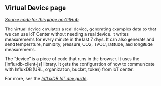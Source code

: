 ## Virtual Device page

[_Source code for this page on GitHub_](https://github.com/bonitoo-io/iot-center-v2/blob/master/app/ui/src/pages/DevicePage.tsx)

The virtual device emulates a real device, generating examples data so that we can use IoT Center without needing a real device.
It writes measurements for every minute in the last 7 days.
It can also generate and send temperature, humidity, pressure, CO2, TVOC, latitude, and longitude measurements.

The “device” is a piece of code that runs in the browser.
It uses the [influxdb-client-js] library.
It gets the configuration of how to communicate with InfluxDB (URL, organization, bucket, token) from IoT center.

For more, see the [*InfluxDB IoT dev guide*](https://influxdata.github.io/iot-dev-guide/pages/virtual-device.html).
